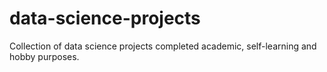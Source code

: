 # data-science-projects
Collection of data science projects completed academic, self-learning and hobby purposes.
